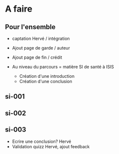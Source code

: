 # A faire

## Pour l'ensemble

- captation Hervé / intégration
- Ajout page de garde / auteur
- Ajout page de fin / crédit

- Au niveau du parcours = matière SI de santé à ISIS
  - Création d'une introduction
  - Création d'une conclusion

## si-001

## si-002

## si-003

- Ecrire une conclusion? Hervé
- Validation quizz Hervé, ajout feedback